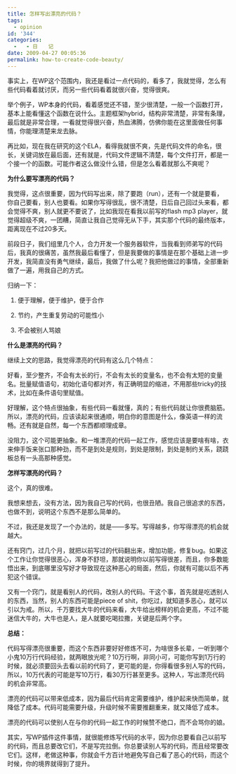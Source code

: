 ```yaml
---
title: 怎样写出漂亮的代码？
tags:
  - opinion
id: '344'
categories:
  -   - 日　　记
date: 2009-04-27 00:05:36
permalink: how-to-create-code-beauty/
---
```


事实上，在WP这个范围内，我还是看过一点代码的，看多了，我就觉得，怎么有些代码看着就讨厌，而另一些代码看着就很兴奋，觉得很爽。

举个例子，WP本身的代码，看着感觉还不错，至少很清楚，一般一个函数打开，基本上能看懂这个函数在说什么。主题框架hybrid，结构非常清楚，非常有条理，最后就是非常合理，一看就觉得很兴奋，热血沸腾，仿佛你能在这里面做任何事情，你能理清楚来龙去脉。
<!-- more -->
再比如，现在我在研究的这个ELA，看得我就很不爽，先是代码文件的命名，很长，关键词放在最后面，还有就是，代码文件逻辑不清楚，每个文件打开，都是一个接一个的函数。可能作者这么做没什么错，但是怎么看着就那么不爽呢？

**为什么要写漂亮的代码？**

我觉得，这点很重要，因为代码写出来，除了要跑（run），还有一个就是要看，你自己要看，别人也要看。如果你写得很乱，很不清楚，日后自己回过头来看，都会觉得不爽，别人就更不要说了，比如我现在看我以前写的flash mp3 player，就觉得超级不爽，一团糟，简直让我自己觉得无从下手，其实那个代码的最终版本，距离现在不过20多天。

前段日子，我们组里几个人，合力开发一个服务器软件，当我看到师弟写的代码后，我真的很痛苦，虽然我最后看懂了，但是我要做的事情是在那个基础上进一步开发，我简直没有勇气继续，最后，我做了什么呢？我把他做过的事情，全部重新做了一遍，用我自己的方式。

归纳一下：

1. 便于理解，便于维护，便于合作

2. 节约，产生重复劳动的可能性小

3. 不会被别人骂娘

**什么是漂亮的代码？**

继续上文的思路，我觉得漂亮的代码有这么几个特点：

好看，至少整齐，不会有太长的行，不会有太长的变量名，也不会有太短的变量名。批量赋值语句，初始化语句都对齐，有正确明显的缩进，不用那些tricky的技术，比如在条件语句里赋值。

好理解，这个特点很抽象，有些代码一看就懂，真的；有些代码就让你很费脑筋。所以，漂亮的代码，应该读起来很通顺，明白你的意图是什么，像英语一样的流畅。还有就是自然，每一个东西都顺理成章。

没阻力，这个可能更抽象。和一堆漂亮的代码一起工作，感觉应该是要啥有啥，衣来伸手饭来张口那种劲，而不是到处是规则，到处是限制，到处是制约关系，跷跷板总有一头高那种感觉。

**怎样写漂亮的代码？**

这个，真的很难。

我想来想去，没有方法，因为我自己写的代码，也很丑陋。我自己很追求的东西，也做不到，说明这个东西不是那么简单的。

不过，我还是发现了一个办法的，就是——多写。写得越多，你写得漂亮的机会就越大。

还有窍门，过几个月，就把以前写过的代码翻出来，增加功能，修复bug。如果这个工作让你觉得很恶心，浑身不舒坦，那就说明你以前写得很差，而且，你多数能悟出来，到底哪里没写好才导致现在这种恶心的局面，然后，你就有可能以后不再犯这个错误。

又有一个窍门，就是看别人的代码，改别人的代码。干这个事，首先就是吃透别人的东西，当然，别人的东西可能是piece of shit，你吃过，就知道多恶心，就可以引以为戒。所以，千万要找大牛的代码来看，大牛给出榜样的机会更高，不过不能迷信大牛的，大牛也是人，是人就要吃喝拉撒，关键是后两个字。

**总结：**

代码写得漂亮很重要，而这个东西非要好好修炼不可，为啥很多长辈，一听到哪个小鬼10万行代码经验，就两眼放光呢？10万行啊，非同小可，可能你写到1万行的时候，就必须要回头去看以前的代码了，更可能的是，你得看很多别人写的代码，所以，10万代表的可能是写10万行，看30万行甚至更多。这种人，写出漂亮代码的机会非常高。

漂亮的代码可以带来低成本，因为最后代码肯定需要维护，维护起来快而简单，就降低了成本。代码可能需要升级，升级时候不需要推翻重来，就又降低了成本。

漂亮的代码可以使别人在与你的代码一起工作的时候赞不绝口，而不会骂你的娘。

其实，写WP插件这件事情，就很能修炼写代码的水平，因为你总要看自己以前写的代码，而且总要改它们，不是写完拉倒。你总要读别人写的代码，而且经常要改它们。这样，老做这种事，你就会千方百计地避免写自己看了恶心的代码，而这个时候，你的境界就得到了提升。